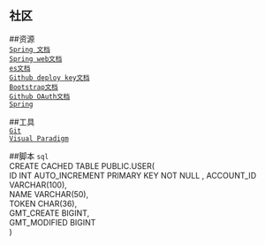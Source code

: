 ##  社区

##资源            
[`Spring 文档`](https://spring.io/guides)      
[`Spring web文档`](https://spring.io/guides/gs/serving-web-content/)        
[`es文档`](https://elasticsearch.cn/explore)   
[`Github deploy key文档`](https://developer.github.com/v3/guides/managing-deploy-keys/#deploy-keys   )  
[`Bootstrap文档`](https://v3.bootcss.com/getting-started/)   
[`Github OAuth文档`](https://developer.github.com/apps/building-oauth-apps/creating-an-oauth-app/)   
[`Spring`](https://docs.spring.io/spring-boot/docs/2.0.0.RC1/reference/htmlsingle/#boot-features-embedded-database)

##工具              
[`Git`](https://git-scm.com/download)   
[`Visual Paradigm`](https://www.visual-paradigm.com)

##脚本
`sql`    
CREATE CACHED TABLE PUBLIC.USER(    
    ID INT AUTO_INCREMENT PRIMARY KEY NOT NULL ,
    ACCOUNT_ID VARCHAR(100),   
    NAME VARCHAR(50),   
    TOKEN CHAR(36),   
    GMT_CREATE BIGINT,   
    GMT_MODIFIED BIGINT  
)
